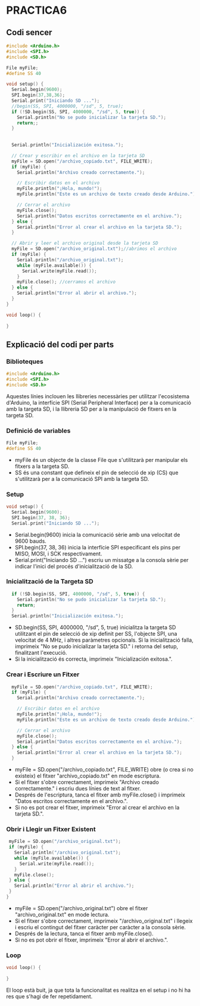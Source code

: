 # PRACTICA6

## Codi sencer
```cpp
#include <Arduino.h>
#include <SPI.h>
#include <SD.h>

File myFile;
#define SS 40

void setup() {
  Serial.begin(9600);
  SPI.begin(37,38,36);
  Serial.print("Iniciando SD ...");
  //begin(SS, SPI, 4000000, "/sd", 5, true);
  if (!SD.begin(SS, SPI, 4000000, "/sd", 5, true)) {
    Serial.println("No se pudo inicializar la tarjeta SD.");
    return;;
  }
  
  
  Serial.println("Inicialización exitosa.");

  // Crear y escribir en el archivo en la tarjeta SD
  myFile = SD.open("/archivo_copiado.txt", FILE_WRITE);
  if (myFile) {
    Serial.println("Archivo creado correctamente.");

    // Escribir datos en el archivo
    myFile.println("¡Hola, mundo!");
    myFile.println("Este es un archivo de texto creado desde Arduino.");

    // Cerrar el archivo
    myFile.close();
    Serial.println("Datos escritos correctamente en el archivo.");
  } else {
    Serial.println("Error al crear el archivo en la tarjeta SD.");
  }

  // Abrir y leer el archivo original desde la tarjeta SD
  myFile = SD.open("/archivo_original.txt");//abrimos el archivo
  if (myFile) {
    Serial.println("/archivo_original.txt");
    while (myFile.available()) {
      Serial.write(myFile.read());
    }
    myFile.close(); //cerramos el archivo
  } else {
    Serial.println("Error al abrir el archivo.");
  }
}

void loop() {
 
}
```

## Explicació del codi per parts
### Biblioteques
```cpp
#include <Arduino.h>
#include <SPI.h>
#include <SD.h>
```
Aquestes línies inclouen les llibreries necessàries per utilitzar l'ecosistema d'Arduino, la interfície SPI (Serial Peripheral Interface) per a la comunicació amb la targeta SD, i la llibreria SD per a la manipulació de fitxers en la targeta SD.

### Definició de variables
```cpp
File myFile;
#define SS 40
```
- myFile és un objecte de la classe File que s'utilitzarà per manipular els fitxers a la targeta SD.
- SS és una constant que defineix el pin de selecció de xip (CS) que s'utilitzarà per a la comunicació SPI amb la targeta SD.

### Setup
```cpp
void setup() {
  Serial.begin(9600);
  SPI.begin(37, 38, 36);
  Serial.print("Iniciando SD ...");
```
- Serial.begin(9600) inicia la comunicació sèrie amb una velocitat de 9600 bauds.
- SPI.begin(37, 38, 36) inicia la interfície SPI especificant els pins per MISO, MOSI, i SCK respectivament.
- Serial.print("Iniciando SD ...") escriu un missatge a la consola sèrie per indicar l'inici del procés d'inicialització de la SD.

### Inicialització de la Targeta SD
```cpp
  if (!SD.begin(SS, SPI, 4000000, "/sd", 5, true)) {
    Serial.println("No se pudo inicializar la tarjeta SD.");
    return;
  }
  Serial.println("Inicialización exitosa.");
```
- SD.begin(SS, SPI, 4000000, "/sd", 5, true) inicialitza la targeta SD utilitzant el pin de selecció de xip definit per SS, l'objecte SPI, una velocitat de 4 MHz, i altres paràmetres opcionals. Si la inicialització falla, imprimeix "No se pudo inicializar la tarjeta SD." i retorna del setup, finalitzant l'execució.
- Si la inicialització és correcta, imprimeix "Inicialización exitosa.".

### Crear i Escriure un Fitxer
```cpp
  myFile = SD.open("/archivo_copiado.txt", FILE_WRITE);
  if (myFile) {
    Serial.println("Archivo creado correctamente.");

    // Escribir datos en el archivo
    myFile.println("¡Hola, mundo!");
    myFile.println("Este es un archivo de texto creado desde Arduino.");

    // Cerrar el archivo
    myFile.close();
    Serial.println("Datos escritos correctamente en el archivo.");
  } else {
    Serial.println("Error al crear el archivo en la tarjeta SD.");
  }
```
- myFile = SD.open("/archivo_copiado.txt", FILE_WRITE) obre (o crea si no existeix) el fitxer "archivo_copiado.txt" en mode escriptura.
- Si el fitxer s'obre correctament, imprimeix "Archivo creado correctamente." i escriu dues línies de text al fitxer.
- Després de l'escriptura, tanca el fitxer amb myFile.close() i imprimeix "Datos escritos correctamente en el archivo.".
- Si no es pot crear el fitxer, imprimeix "Error al crear el archivo en la tarjeta SD.".

 ### Obrir i Llegir un Fitxer Existent
 ```cpp
  myFile = SD.open("/archivo_original.txt");
  if (myFile) {
    Serial.println("/archivo_original.txt");
    while (myFile.available()) {
      Serial.write(myFile.read());
    }
    myFile.close();
  } else {
    Serial.println("Error al abrir el archivo.");
  }
}
```
- myFile = SD.open("/archivo_original.txt") obre el fitxer "archivo_original.txt" en mode lectura.
- Si el fitxer s'obre correctament, imprimeix "/archivo_original.txt" i llegeix i escriu el contingut del fitxer caràcter per caràcter a la consola sèrie.
- Després de la lectura, tanca el fitxer amb myFile.close().
- Si no es pot obrir el fitxer, imprimeix "Error al abrir el archivo.".

### Loop
```cpp
void loop() {
 
}
```
El loop està buit, ja que tota la funcionalitat es realitza en el setup i no hi ha res que s'hagi de fer repetidament.

